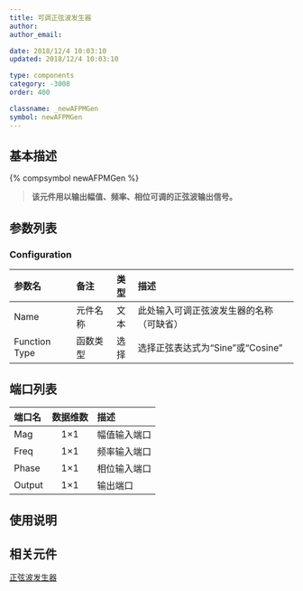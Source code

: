 ```yaml
---
title: 可调正弦波发生器
author:
author_email:

date: 2018/12/4 10:03:10
updated: 2018/12/4 10:03:10

type: components
category: -3008
order: 400

classname: _newAFPMGen
symbol: newAFPMGen
---
```


## 基本描述

{% compsymbol newAFPMGen %}

> **该元件用以输出幅值、频率、相位可调的正弦波输出信号。**

## 参数列表

### Configuration

| 参数名        | 备注     | 类型 | 描述                                     |
| :------------ | :------- | :--: | :--------------------------------------- |
| Name          | 元件名称 | 文本 | 此处输入可调正弦波发生器的名称（可缺省） |
| Function Type | 函数类型 | 选择 | 选择正弦表达式为“Sine”或“Cosine”         |

## 端口列表

| 端口名 | 数据维数 | 描述         |
| :----- | :------: | :----------- |
| Mag    |   1×1    | 幅值输入端口 |
| Freq   |   1×1    | 频率输入端口 |
| Phase  |   1×1    | 相位输入端口 |
| Output |   1×1    | 输出端口     |

## 使用说明

## 相关元件

[正弦波发生器](comp_newSinGen.html)
